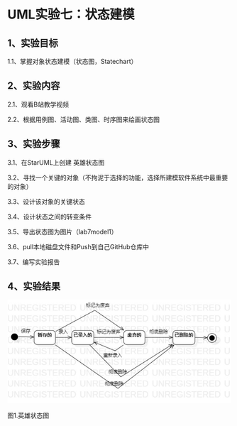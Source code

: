 # UML实验七：状态建模

## 1、实验目标
1.1、掌握对象状态建模（状态图，Statechart）
## 2、实验内容
2.1、观看B站教学视频

2.2、根据用例图、活动图、类图、时序图来绘画状态图
## 3、实验步骤
3.1、在StarUML上创建 英雄状态图

3.2、寻找一个关键的对象（不拘泥于选择的功能，选择所建模软件系统中最重要的对象）

3.3、设计该对象的关键状态

3.4、设计状态之间的转变条件

3.5、导出状态图为图片（lab7model1）

3.6、pull本地磁盘文件和Push到自己GitHub仓库中

3.7、编写实验报告
## 4、实验结果

![英雄状态图](./lab7model1.jpg)

图1.英雄状态图

